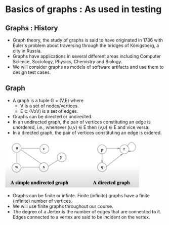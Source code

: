 # Basics of graphs : As used in testing
## Graphs : History
* Graph theory, the study of graphs is said to have originated in
1736 with Euler's problem about traversing through the
bridges of Königsberg, a city in Russia.
* Graphs have applications in several different areas including
Computer Science, Sociology, Physics, Chemistry and Biology.
* We will consider graphs as models of software artifacts and
use them to design test cases.

## Graph
* A graph is a tuple G = (V,E) where
    * V is a set of nodes/vertices.
    * E ⊆ (VxV) is a set of edges.
* Graphs can be directed or undirected.
* In an undirected graph, the pair of vertices constituting an edge is unordered, i.e., whenever (u,v) ∈ E then (v,u) ∈ E and vice versa.
* In a directed graph, the pair of vertices constituting an edge is ordered.

![graph](image-2.png)

* Graphs can be finite or infinte. Finite (infinite) graphs have a
finite (infinite) number of vertices.
* We will use finite graphs throughout our course.
* The degree of a Jertex is the number of edges that are
connected to it. Edges connected to a vertex are said to be
incident on the vertex.